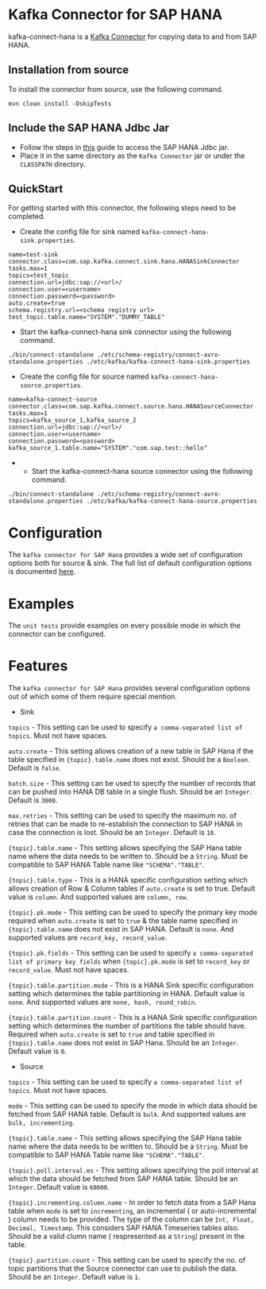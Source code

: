 # Kafka Connector for SAP HANA

kafka-connect-hana is a [Kafka Connector](http://kafka.apache.org/documentation.html#connect) for copying data to and from SAP HANA.

## Installation from source

To install the connector from source, use the following command.

```
mvn clean install -DskipTests
```

## Include the SAP HANA Jdbc Jar

- Follow the steps in [this](http://help.sap.com/saphelp_hanaplatform/helpdata/en/ff/15928cf5594d78b841fbbe649f04b4/frameset.htm) guide to access the SAP HANA Jdbc jar.
- Place it in the same directory as the `Kafka Connector` jar or under the `CLASSPATH` directory.

## QuickStart

For getting started with this connector, the following steps need to be completed.

- Create the config file for sink named `kafka-connect-hana-sink.properties`.

```
name=test-sink
connector.class=com.sap.kafka.connect.sink.hana.HANASinkConnector
tasks.max=1
topics=test_topic
connection.url=jdbc:sap://<url>/
connection.user=<username>
connection.password=<password>
auto.create=true
schema.registry.url=<schema registry url>
test_topic.table.name="SYSTEM"."DUMMY_TABLE"
```

- Start the kafka-connect-hana sink connector using the following command.

```
./bin/connect-standalone ./etc/schema-registry/connect-avro-standalone.properties ./etc/kafka/kafka-connect-hana-sink.properties
```

- Create the config file for source named `kafka-connect-hana-source.properties`.

```
name=kafka-connect-source
connector.class=com.sap.kafka.connect.source.hana.HANASourceConnector
tasks.max=1
topics=kafka_source_1,kafka_source_2
connection.url=jdbc:sap://<url>/
connection.user=<username>
connection.password=<password>
kafka_source_1.table.name="SYSTEM"."com.sap.test::hello"
```

- - Start the kafka-connect-hana source connector using the following command.

```
./bin/connect-standalone ./etc/schema-registry/connect-avro-standalone.properties ./etc/kafka/kafka-connect-hana-source.properties
```

Configuration
=============

The `kafka connector for SAP Hana` provides a wide set of configuration options both for source & sink.
The full list of default configuration options is documented [here](https://github.com/santi81/kafka-connect-hana/blob/master/Configuration.md). 

Examples
========

The `unit tests` provide examples on every possible mode in which the connector can be configured.

Features
========

The `kafka connector for SAP Hana` provides several configuration options out of which some of them require special mention.

- Sink

`topics` - This setting can be used to specify `a comma-separated list of topics`. Must not have spaces.

`auto.create` - This setting allows creation of a new table in SAP Hana if the table specified in `{topic}.table.name` does not exist. Should be a `Boolean`. Default is `false`.

`batch.size` - This setting can be used to specify the number of records that can be pushed into HANA DB table in a single flush. Should be an `Integer`. Default is `3000`.

`max.retries` - This setting can be used to specify the maximum no. of retries that can be made to re-establish the connection to SAP HANA in case the connection is lost. Should be an `Integer`. Default is `10`.

`{topic}.table.name` - This setting allows specifying the SAP Hana table name where the data needs to be written to. Should be a `String`. Must be compatible to SAP HANA Table name like `"SCHEMA"."TABLE"`.

`{topic}.table.type` - This is a HANA specific configuration setting which allows creation of Row & Column tables if `auto.create` is set to true. Default value is `column`. And supported values are `column, row`.

`{topic}.pk.mode` - This setting can be used to specify the primary key mode required when `auto.create` is set to `true` & the table name specified in `{topic}.table.name` does not exist in SAP HANA. Default is `none`. And supported values are `record_key, record_value`.

`{topic}.pk.fields` - This setting can be used to specify `a comma-separated list of primary key fields` when `{topic}.pk.mode` is set to `record_key` or `record_value`. Must not have spaces.

`{topic}.table.partition.mode` - This is a HANA Sink specific configuration setting which determines the table partitioning in HANA. Default value is `none`. And supported values are `none, hash, round_robin`.

`{topic}.table.partition.count` - This is a HANA Sink specific configuration setting which determines the number of partitions the table should have. Required when `auto.create` is set to `true` and table specified in `{topic}.table.name` does not exist in SAP Hana. Should be an `Integer`. Default value is `0`.

- Source

`topics` - This setting can be used to specify `a comma-separated list of topics`. Must not have spaces.

`mode` - This setting can be used to specify the mode in which data should be fetched from SAP HANA table. Default is `bulk`. And supported values are `bulk, incrementing`.

`{topic}.table.name` - This setting allows specifying the SAP Hana table name where the data needs to be written to. Should be a `String`. Must be compatible to SAP HANA Table name like `"SCHEMA"."TABLE"`.

`{topic}.poll.interval.ms` - This setting allows specifying the poll interval at which the data should be fetched from SAP HANA table. Should be an `Integer`. Default value is `60000`.

`{topic}.incrementing.column.name` - In order to fetch data from a SAP Hana table when `mode` is set to `incrementing`, an incremental ( or auto-incremental ) column needs to be provided. The type 
of the column can be `Int, Float, Decimal, Timestamp`. This considers SAP HANA Timeseries tables also. Should be a valid clumn name ( respresented as a `String`) present in the table.
 
 `{topic}.partition.count` - This setting can be used to specify the no. of topic partitions that the Source connector can use to publish the data. Should be an `Integer`. Default value is `1`.





